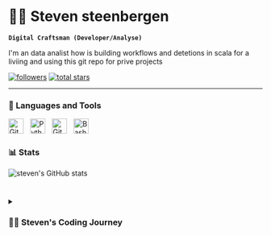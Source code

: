 # 🏄‍♂️ Steven steenbergen

**`Digital Craftsman (Developer/Analyse)`**

I'm an data analist how is building workflows and detetions in scala for a liviing and using this git repo for prive projects

   <p align="left">
       <a href="https://github.com/stevensteen?tab=followers">
         <img alt="followers" title="Follow me on Github" src="https://custom-icon-badges.demolab.com/github/followers/stevensteen?color=236ad3&labelColor=1155ba&style=for-the-badge&logo=person-add&label=Follow&logoColor=white"/></a>
      <a href="https://github.com/stevensteen?tab=repositories&sort=stargazers">
         <img alt="total stars" title="Total stars on GitHub" src="https://custom-icon-badges.demolab.com/github/stars/stevensteen?color=55960c&style=for-the-badge&labelColor=488207&logo=star"/></a>
   </p>

---

### 🧰 Languages and Tools

<img align="left" alt="Git" width="30px" style="padding-right:10px;" src="https://cdn.jsdelivr.net/gh/devicons/devicon/icons/git/git-original.svg" />
<img align="left" alt="Python" width="30px" style="padding-right:10px;" src="https://cdn.jsdelivr.net/gh/devicons/devicon/icons/python/python-plain.svg" />
<img align="left" alt="GitHub" width="30px" style="padding-right:10px;" src="https://cdn.jsdelivr.net/gh/devicons/devicon/icons/github/github-original.svg" />
<img align="left" alt="Bash" width="30px" style="padding-right:10px;" src="https://cdn.jsdelivr.net/gh/devicons/devicon/icons/bash/bash-original.svg" />
<br />

#

### 📊 Stats

![steven's GitHub stats](https://github-readme-stats.vercel.app/api?username=stevensteen&show_icons=true&theme=gruvbox)

#

<details>
 <summary><h3>👨‍💻 Steven's Coding Journey</h3></summary>
   I started my coding journey as a project on school.

[website]: https://sbsteenbergen.com
[youtube]: https://youtube.com/
